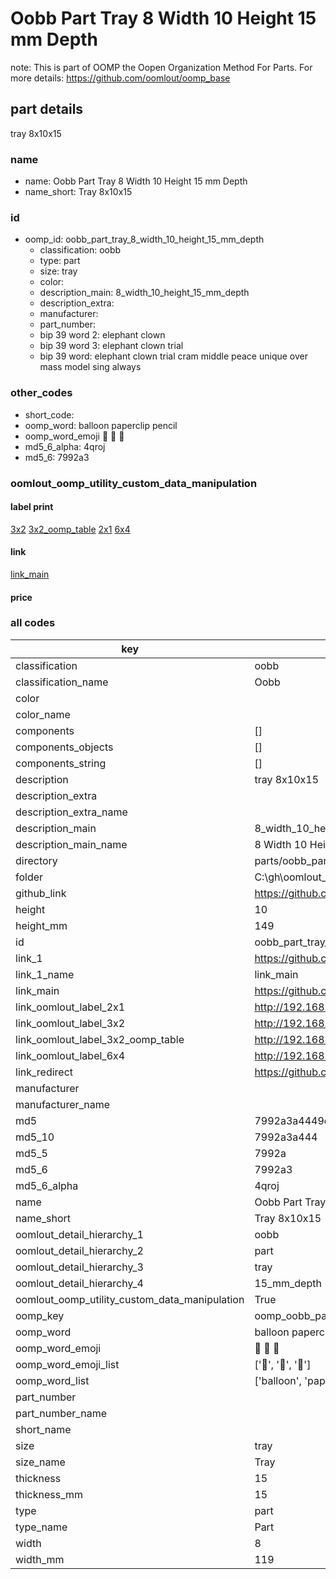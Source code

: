 # Oobb Part Tray 8 Width 10 Height 15 mm Depth  

note: This is part of OOMP the Oopen Organization Method For Parts. For more details: https://github.com/oomlout/oomp_base

##  part details
  



tray 8x10x15



### name
* name: Oobb Part Tray 8 Width 10 Height 15 mm Depth
* name_short: Tray 8x10x15 
### id
* oomp_id: oobb_part_tray_8_width_10_height_15_mm_depth
  * classification: oobb
  * type: part
  * size: tray
  * color: 
  * description_main: 8_width_10_height_15_mm_depth
  * description_extra: 
  * manufacturer: 
  * part_number: 
  * bip 39 word 2: elephant clown
  * bip 39 word 3: elephant clown trial
  * bip 39 word: elephant clown trial cram middle peace unique over mass model sing always

### other_codes
* short_code: 
* oomp_word: balloon paperclip pencil
* oomp_word_emoji :balloon: :paperclip: :pencil:
* md5_6_alpha: 4qroj
* md5_6: 7992a3






### oomlout_oomp_utility_custom_data_manipulation
#### label print
[3x2](http://192.168.1.245:1112/?label=oomp%204qroj)
[3x2_oomp_table](http://192.168.1.108:1112/?label=oomp%204qroj)
[2x1](http://192.168.1.242:1112/?label=oomp%204qroj)
[6x4](http://192.168.1.55:1112/?label=oomp%204qroj)    

#### link

[link_main](https://github.com/oomlout/oomlout_oobb_version_4_generated_parts/tree/main/navigation_oomp/oobb/part/tray/8_width_10_height_15_mm_depth/part)                              

#### price







### all codes 
| key | value |  
| --- | --- |  
| classification | oobb |  
| classification_name | Oobb |  
| color |  |  
| color_name |  |  
| components | [] |  
| components_objects | [] |  
| components_string | [] |  
| description | tray 8x10x15 |  
| description_extra |  |  
| description_extra_name |  |  
| description_main | 8_width_10_height_15_mm_depth |  
| description_main_name | 8 Width 10 Height 15 mm Depth |  
| directory | parts/oobb_part_tray_8_width_10_height_15_mm_depth |  
| folder | C:\gh\oomlout_oobb_version_4_generated_parts\parts\oobb_part_tray_8_width_10_height_15_mm_depth |  
| github_link | https://github.com/oomlout/oomlout_oomp_part_src/tree/main/parts/oobb_part_tray_8_width_10_height_15_mm_depth |  
| height | 10 |  
| height_mm | 149 |  
| id | oobb_part_tray_8_width_10_height_15_mm_depth |  
| link_1 | https://github.com/oomlout/oomlout_oobb_version_4_generated_parts/tree/main/navigation_oomp/oobb/part/tray/8_width_10_height_15_mm_depth/part |  
| link_1_name | link_main |  
| link_main | https://github.com/oomlout/oomlout_oobb_version_4_generated_parts/tree/main/navigation_oomp/oobb/part/tray/8_width_10_height_15_mm_depth/part |  
| link_oomlout_label_2x1 | http://192.168.1.242:1112/?label=oomp%204qroj |  
| link_oomlout_label_3x2 | http://192.168.1.245:1112/?label=oomp%204qroj |  
| link_oomlout_label_3x2_oomp_table | http://192.168.1.108:1112/?label=oomp%204qroj |  
| link_oomlout_label_6x4 | http://192.168.1.55:1112/?label=oomp%204qroj |  
| link_redirect | https://github.com/oomlout/oomlout_oobb_version_4_generated_parts/tree/main/parts/oobb_tray_08_10_15 |  
| manufacturer |  |  
| manufacturer_name |  |  
| md5 | 7992a3a4449dfdb287462323d04b023e |  
| md5_10 | 7992a3a444 |  
| md5_5 | 7992a |  
| md5_6 | 7992a3 |  
| md5_6_alpha | 4qroj |  
| name | Oobb Part Tray 8 Width 10 Height 15 mm Depth |  
| name_short | Tray 8x10x15  |  
| oomlout_detail_hierarchy_1 | oobb |  
| oomlout_detail_hierarchy_2 | part |  
| oomlout_detail_hierarchy_3 | tray |  
| oomlout_detail_hierarchy_4 | 15_mm_depth |  
| oomlout_oomp_utility_custom_data_manipulation | True |  
| oomp_key | oomp_oobb_part_tray_8_width_10_height_15_mm_depth |  
| oomp_word | balloon paperclip pencil |  
| oomp_word_emoji | :balloon: :paperclip: :pencil: |  
| oomp_word_emoji_list | [':balloon:', ':paperclip:', ':pencil:'] |  
| oomp_word_list | ['balloon', 'paperclip', 'pencil'] |  
| part_number |  |  
| part_number_name |  |  
| short_name |  |  
| size | tray |  
| size_name | Tray |  
| thickness | 15 |  
| thickness_mm | 15 |  
| type | part |  
| type_name | Part |  
| width | 8 |  
| width_mm | 119 |  
